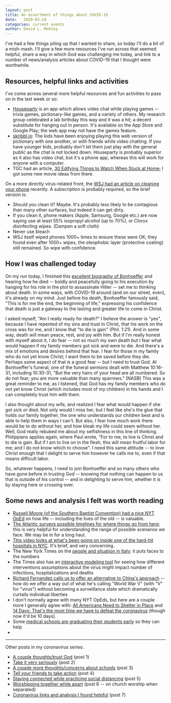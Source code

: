 ```yaml
---
layout: post
title: An assortment of things about COVID-19
date:   2020-03-24
categories: current events
author: David L. Mobley
---
```


I've had a few things piling up that I wanted to share, so today I'll do a bit of a mish-mash. I'll give a few more resources I've run across that seemed helpful, share a way in which God was challenging me today, and link to a number of news/analysis articles about COVID-19 that I thought were worthwhile.

## Resources, helpful links and activities

I've come across several more helpful resources and fun activities to pass on in the last week or so:
- [Houseparty](https://www.houseparty.com/) is an app which allows video chat while playing games -- trivia games, pictionary-like games, and a variety of others. My research group celebrated a lab birthday this way and it was a hit; a decent substitute for hanging out in person. It's available on the App Store and Google Play; the web app may not have the games feature.
- [skribbl.io](https://skribbl.io/): The kids have been enjoying playing this web version of pictionary with one another, or with friends while video chatting. If you have younger kids, probably don't let them just play with the general public as the chat is not locked down. Houseparty is probably superior as it also has video chat, but it's a phone app, whereas this will work for anyone with a computer.
- TGC had an article, [30 Edifying Things to Watch When Stuck at Home](https://www.thegospelcoalition.org/article/30-edifying-things-watch-stuck-at-home/); I got some new movie ideas from there.

On a more directly virus-related front, the [WSJ had an article on cleaning your phone](https://www.wsj.com/articles/should-you-clean-your-phone-to-combat-coronavirus-definitely-maybe-11584018237?mod=e2fb) recently. A subscription is probably required, so the brief version is:
- Should you clean it? Maybe. It's probably less likely to be contagious than many other surfaces, but indeed it can get dirty.
- If you clean it, phone makers (Apple, Samsung, Google etc.) are now saying use at least 55% isopropyl alcohol (up to 70%), or Clorox disinfecting wipes. (Dampen a soft cloth)
- Never use bleach
- WSJ itself wiped phones 1000+ times to ensure these were OK; they found even after 1000+ wipes, the oleophobic layer (protective coating) still remained. So wipe with confidence.

## How I was challenged today

On my run today, I finished this [excellent biography of Bonhoeffer](https://amzn.to/33PWgYx) and hearing how he died -- boldly and peacefully going to his execution by hanging for his role in the plot to assassinate Hitler -- set me to thinking about death. In some ways, with COVID-19 around (and on our street, even), it's already on my mind. Just before his death, Bonhoeffer famously said, "This is for me the end, the beginning of life," expressing his confidence that death is just a gateway to the lasting and greater life to come in Christ.

I asked myself, "Am I really ready for death?" I believe the answer is "yes", because I have repented of my sins and trust in Christ, that his work on the cross was for me, and I know that "to die is gain" (Phil. 1:21). And in some way, death will mean peace, rest, and joy with him. But if I'm really honest with myself about it, I do fear -- not so much my own death but I fear what would happen if my family members got sick and were to die. And there's a mix of emotions and desires behind that fear. I fear for those in my family who do not yet know Christ; I want them to be saved before they die. Perhaps some aspect of that is a good fear -- but I need to trust God. At Bonhoeffer's funeral, one of the funeral sermons dealt with Matthew 10:16-31, including 10:30-31, "But the very hairs of your head are all numbered. So do not fear; you are more valuable than many sparrows." (NASB) This was a great reminder to me, as I listened, that God has my family members who do not yet know Christ (which includes most of my children) in his hands and I can completely trust him with them.

I also thought about my wife, and realized I fear what would happen if she got sick or died. Not only would I miss her, but I feel like she's the glue that holds our family together, the one who understands our children best and is able to help them in ways I can't. But also, I fear how much work there would be to do without her, and how bleak my life could seem without her. Well, God really rebuked me about my selfishness in this line of thinking. Philippians applies again, where Paul wrote, "For to me, to live is Christ and to die is gain. But if I am to live on in the flesh, this will mean fruitful labor for me; and I do not know which to choose". I need this same attitude -- to love Christ enough that I delight to serve him however he calls me to, even if that means difficult labor.

So, whatever happens, I need to join Bonhoeffer and so many others who have gone before in trusting God -- knowing that nothing can happen to us that is outside of his control -- and in delighting to serve him, whether it is by staying here or crossing over.

## Some news and analysis I felt was worth reading

- [Russell Moore (of the Southern Baptist Convention) had a nice NYT OpEd](https://www.nytimes.com/2020/03/26/opinion/coronavirus-elderly-vulnerable-religion.html?action=click&module=Opinion&pgtype=Homepage) on how life -- including the lives of the old -- is valuable.
- [The Atlantic surveys possible timelines for where things go from here](https://www.theatlantic.com/family/archive/2020/03/coronavirus-social-distancing-over-back-to-normal/608752/); this is very helpful for understanding the range of possible scenarios we face. We may be in for a long haul.
- [This video looks at what's been going on inside one of the hard-hit hospitals in NYC](https://www.nytimes.com/video/players/offsite/index.html?videoId=100000007052136). It's brief, and very concerning.
- The New York Times on the [people and situation in Italy](https://www.nytimes.com/interactive/2020/03/27/world/europe/coronavirus-italy-bergamo.html?action=click&module=Spotlight&pgtype=Homepage); it puts faces to the numbers
- The Times also has an [interactive modeling tool](https://www.nytimes.com/interactive/2020/03/25/opinion/coronavirus-trump-reopen-america.html?action=click&module=Top%20Stories&pgtype=Homepage) for seeing how different interventions assumptions about the virus might impact number of infections, hospitalizations and deaths
- [Richard Fernandez calls us to offer an alternative to China's approach](https://pjmedia.com/richardfernandez/world-war-v/) -- how do we offer a way out of what he's calling "World War V" (with "V" for "virus") without becoming a surveillance state which dramatically curtails individual liberties
- I don't normally agree with many NYT OpEds, but here are a couple more I generally agree with: [All Americans Need to Shelter in Place](https://www.nytimes.com/2020/03/24/opinion/coronavirus-trump-lockdown.html?action=click&module=Opinion&pgtype=Homepage) and [14 Days: That's the most time we have to defeat the coronavirus](https://www.nytimes.com/2020/03/23/opinion/contributors/us-coronavirus-response.html?action=click&module=Opinion&pgtype=Homepage) (though now it'd be 10 days).
- Some [medical schools are graduating their students early](https://twitter.com/Brief_19/status/1243228684682768386) so they can help
-

---

Other posts in my coronavirus series:
- [A couple thoughts/trust God](https://heisfaithful.github.io/current/events/2020/02/27/coronavirus.html) (post 1)
- [Take it very seriously](https://heisfaithful.github.io/current/events/2020/03/11/coronavirus2.html) (post 2)
- [A couple more thoughts/concerns about schools](https://heisfaithful.github.io/current/events/2020/03/12/coronavirus3.html) (post 3)
- [Tell your friends to take action](https://heisfaithful.github.io/current/events/2020/03/15/coronavirus4.html) (post 4)
- [Staying connected while practicing social distancing](https://heisfaithful.github.io/current/events/2020/03/15/coronavirus5.html) (post 5)
- [Worshipping together while apart](https://heisfaithful.github.io/church/2020/03/22/coronavirus6.html) (post 6 -- on church worship when separated)
- [Coronavirus links and analysis I found helpful](https://heisfaithful.github.io/current/events/2020/03/24/coronavirus7.html) (post 7)

